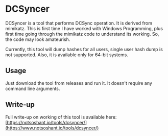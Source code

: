 # DCSyncer

DCSyncer is a tool that performs DCSync operation. It is derived from mimikatz. This is first time I have worked with Windows Programming, plus first time going through the mimikatz code to understand its working. So, the code may look amateurish.

Currently, this tool will dump hashes for all users, single user hash dump is not supported. Also, it is available only for 64-bit systems.

## Usage

Just download the tool from releases and run it. It doesn't require any command line arguments.

## Write-up

Full write-up on working of this tool is available here:  
[https://notsoshant.io/tools/dcsyncer/](https://www.notsoshant.io/tools/dcsyncer/)

